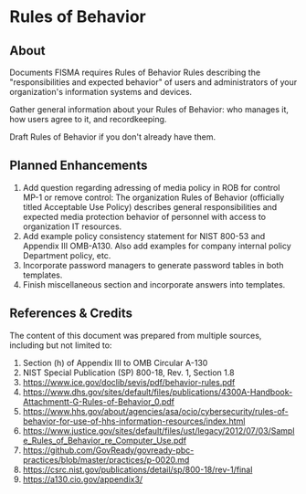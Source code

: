 # Rules of Behavior

## About

Documents FISMA requires Rules of Behavior Rules describing the "responsibilities and expected behavior"
of users and administrators of your organization's information systems and devices.

Gather general information about your Rules of Behavior: who manages it, how users agree to it, and recordkeeping.

Draft Rules of Behavior if you don't already have them.

## Planned Enhancements

1. Add question regarding adressing of media policy in ROB for control MP-1 or remove control: The organization Rules of Behavior (officially titled Acceptable Use Policy) describes general responsibilities and expected media protection behavior of personnel with access to organization IT resources.  
1. Add example policy consistency statement for NIST 800-53 and Appendix III OMB-A130. Also add examples for company internal policy Department policy, etc.
1. Incorporate password managers to generate password tables in both templates.
1. Finish miscellaneous section and incorporate answers into templates.
        
## References & Credits
    
The content of this document was prepared from multiple sources, including but not limited to:

1. Section (h) of Appendix III to OMB Circular A-130 
1. NIST Special Publication (SP) 800-18, Rev. 1, Section 1.8
1. https://www.ice.gov/doclib/sevis/pdf/behavior-rules.pdf
1. https://www.dhs.gov/sites/default/files/publications/4300A-Handbook-Attachmentt-G-Rules-of-Behavior_0.pdf
1. https://www.hhs.gov/about/agencies/asa/ocio/cybersecurity/rules-of-behavior-for-use-of-hhs-information-resources/index.html
1. https://www.justice.gov/sites/default/files/ust/legacy/2012/07/03/Sample_Rules_of_Behavior_re_Computer_Use.pdf
1. https://github.com/GovReady/govready-pbc-practices/blob/master/practices/p-0020.md
1. https://csrc.nist.gov/publications/detail/sp/800-18/rev-1/final
1. https://a130.cio.gov/appendix3/
